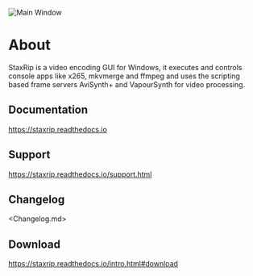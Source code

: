 ![Main Window](https://github.com/staxrip/staxrip/blob/master/docs/screenshots/_Main.png)

About
=====

StaxRip is a video encoding GUI for Windows, it executes and controls console apps like x265, mkvmerge and ffmpeg and uses the scripting based frame servers AviSynth+ and VapourSynth for video processing.


Documentation
-------------

<https://staxrip.readthedocs.io>


Support
-------

<https://staxrip.readthedocs.io/support.html>


Changelog
---------

<Changelog.md>


Download
--------

<https://staxrip.readthedocs.io/intro.html#download>
